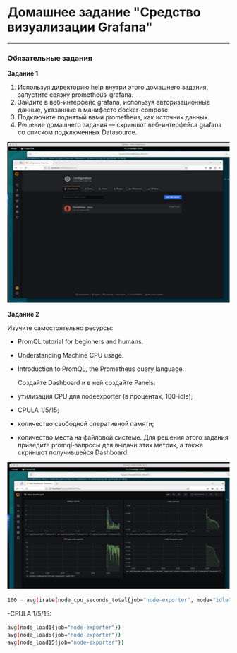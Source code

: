 # Домашнее задание "Средство визуализации Grafana"   

---

### Обязательные задания

**Задание 1** 

1) Используя директорию help внутри этого домашнего задания, запустите связку prometheus-grafana.  
2) Зайдите в веб-интерфейс grafana, используя авторизационные данные, указанные в манифесте docker-compose.  
3) Подключите поднятый вами prometheus, как источник данных.  
4) Решение домашнего задания — скриншот веб-интерфейса grafana со списком подключенных Datasource.

![image.jpg](https://github.com/Byzgaev-I/Grafana/blob/main/2.png)

**Задание 2** 

Изучите самостоятельно ресурсы:
- PromQL tutorial for beginners and humans.
- Understanding Machine CPU usage.
- Introduction to PromQL, the Prometheus query language.

  Создайте Dashboard и в ней создайте Panels:

- утилизация CPU для nodeexporter (в процентах, 100-idle);
- CPULA 1/5/15;
- количество свободной оперативной памяти;
- количество места на файловой системе.
Для решения этого задания приведите promql-запросы для выдачи этих метрик, а также скриншот получившейся Dashboard.

![image.jpg](https://github.com/Byzgaev-I/Grafana/blob/main/3.png) 

```bash
100 - avg(irate(node_cpu_seconds_total{job="node-exporter", mode="idle"}[1m])) * 100
```

-CPULA 1/5/15:

```bash
avg(node_load1{job="node-exporter"})
avg(node_load5{job="node-exporter"})
avg(node_load15{job="node-exporter"})
```
